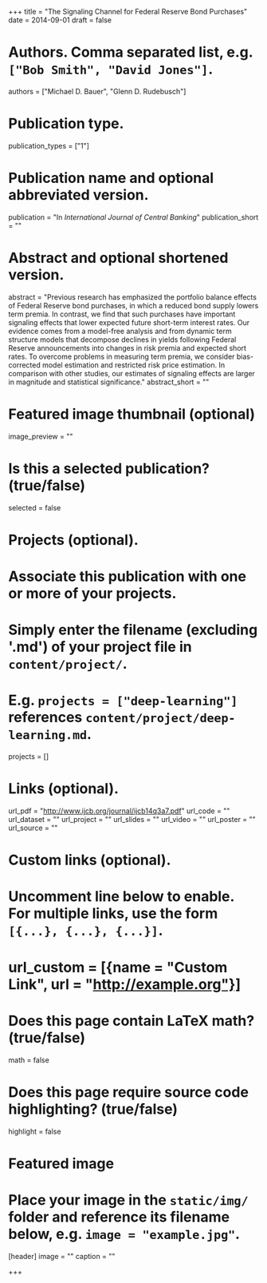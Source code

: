 +++
title = "The Signaling Channel for Federal Reserve Bond Purchases"
date = 2014-09-01
draft = false

# Authors. Comma separated list, e.g. `["Bob Smith", "David Jones"]`.
authors = ["Michael D. Bauer", "Glenn D. Rudebusch"]

# Publication type.
publication_types = ["1"]

# Publication name and optional abbreviated version.
publication = "In *International Journal of Central Banking*"
publication_short = ""

# Abstract and optional shortened version.
abstract = "Previous research has emphasized the portfolio balance effects of Federal Reserve bond purchases, in which a reduced bond supply lowers term premia. In contrast, we find that such purchases have important signaling effects that lower expected future short-term interest rates. Our evidence comes from a model-free analysis and from dynamic term structure models that decompose declines in yields following Federal Reserve announcements into changes in risk premia and expected short rates. To overcome problems in measuring term premia, we consider bias-corrected model estimation and restricted risk price estimation. In comparison with other studies, our estimates of signaling effects are larger in magnitude and statistical significance."
abstract_short = ""

# Featured image thumbnail (optional)
image_preview = ""

# Is this a selected publication? (true/false)
selected = false

# Projects (optional).
#   Associate this publication with one or more of your projects.
#   Simply enter the filename (excluding '.md') of your project file in `content/project/`.
#   E.g. `projects = ["deep-learning"]` references `content/project/deep-learning.md`.
projects = []

# Links (optional).
url_pdf = "http://www.ijcb.org/journal/ijcb14q3a7.pdf"
url_code = ""
url_dataset = ""
url_project = ""
url_slides = ""
url_video = ""
url_poster = ""
url_source = ""

# Custom links (optional).
#   Uncomment line below to enable. For multiple links, use the form `[{...}, {...}, {...}]`.
# url_custom = [{name = "Custom Link", url = "http://example.org"}]

# Does this page contain LaTeX math? (true/false)
math = false

# Does this page require source code highlighting? (true/false)
highlight = false

# Featured image
# Place your image in the `static/img/` folder and reference its filename below, e.g. `image = "example.jpg"`.
[header]
image = ""
caption = ""

+++
